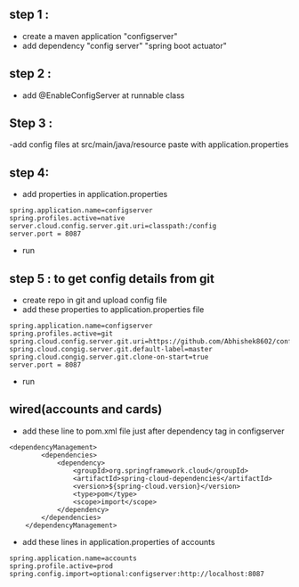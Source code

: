 ## step 1 : 
- create a maven application "configserver"
- add dependency 
"config server"
"spring boot actuator"
## step 2 :
- add @EnableConfigServer at runnable class

## Step 3 :
-add config files at src/main/java/resource paste with application.properties

## step 4:
- add properties in application.properties
```
spring.application.name=configserver
spring.profiles.active=native
server.cloud.config.server.git.uri=classpath:/config
server.port = 8087
```
- run

## step 5 : to get config details from git 
- create repo in git and upload config file 
- add these properties to application.properties file 
```
spring.application.name=configserver
spring.profiles.active=git
spring.cloud.config.server.git.uri=https://github.com/Abhishek8602/config.git
spring.cloud.congig.server.git.default-label=master
spring.cloud.congig.server.git.clone-on-start=true
server.port = 8087
```

- run

## wired(accounts and cards)
- add these line to pom.xml file just after dependency tag in configserver

```
<dependencyManagement>
		<dependencies>
			<dependency>
				<groupId>org.springframework.cloud</groupId>
				<artifactId>spring-cloud-dependencies</artifactId>
				<version>${spring-cloud.version}</version>
				<type>pom</type>
				<scope>import</scope>
			</dependency>
		</dependencies>
	</dependencyManagement>
```

- add these lines in application.properties of accounts

```
spring.application.name=accounts
spring.profile.active=prod
spring.config.import=optional:configserver:http://localhost:8087
```
